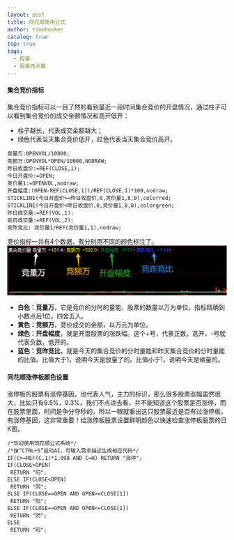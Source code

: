 ```yaml
---
layout: post
title: 同花顺常用公式
author: timebusker
catalog: true
top: true
tags:
  - 股票
  - 股票技术篇
---
```

#### 集合竞价指标
集合竞价指标可以一目了然的看到最近一段时间集合竞价的开盘情况，通过柱子可以看到集合竞价的成交金额情况和高开低开：
- 柱子越长，代表成交金额越大；
- 绿色代表当天集合竞价低开，红色代表当天集合竞价高开。

```
竞量万:OPENVOL/10000;
竞额万:OPENVOL*OPEN/10000,NODRAW;
昨日收盘价:=REF(CLOSE,1);
今日开盘价:=OPEN;
竞价量1:=OPENVOL,nodraw;
开盘幅度:(OPEN-REF(CLOSE,1))/REF(CLOSE,1)*100,nodraw;
STICKLINE(今日开盘价>=昨日收盘价,0,竞价量1,8,0),colorred;
STICKLINE(今日开盘价<昨日收盘价,0,竞价量1,8,0),colorgreen;
昨日成交量:=REF(VOL,1);
前日成交量:=REF(VOL,2);
竞昨竞比: 竞价量1/REF(竞价量1,1),nodraw;
```
竞价指标一共有4个数据，我分别用不同的颜色标注了。
![](/img/Z笔记附件/2025-05-14-同花顺常用公式_image_1.png)
- **白色：竞量万**，它是竞价的分时的量能，股票的数量以万为单位，指标精确到小数点后1位，四舍五入。
- **黄色：竞额万**，竞价成交的金额，以万元为单位。
- **绿色：开盘幅度**，就是开盘股票的涨跌幅。这个+号，代表正数，高开，-号就代表负数，低开的。
- **蓝色：竞昨竞比**，就是今天的集合竞价的分时量能和昨天集合竞价的分时量能的比值。比值大于1，说明今天是放量了的。比值小于1，说明今天是缩量的。

#### 同花顺涨停板颜色设置
涨停板的股票有涨停基因，也代表人气，主力的标识，那么很多股票涨幅虽然很大，比如只有9.5%，9.3%，我们不点进去看，并不能知道这个股票是否涨停，而在股票里面，时间是争分夺秒的，所以一眼就看出这只股票最近是否有过涨停板，有涨停基因，这非常重要！给涨停板股票设置鲜明颜色以快速检查涨停板股票的日K图。

```
/*欢迎使用同花顺公式系统*/
/*按“CTRL+S”启动AI，可输入需求描述生成相应代码*/
IF(C>=REF(C,1)*1.098 AND C=H) RETURN "涨停";
IF(CLOSE>OPEN) 
 RETURN "阳";
ELSE IF(CLOSE<OPEN)
 RETURN "阴";
ELSE IF(CLOSE==OPEN AND OPEN>=CLOSE[1])
 RETURN "阳";
ELSE IF(CLOSE==OPEN AND OPEN<=CLOSE[1])
 RETURN "阴";
ELSE
 RETURN "阳";
```


